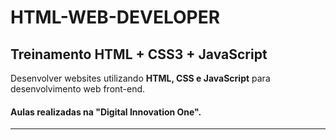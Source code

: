 # HTML-WEB-DEVELOPER
## Treinamento HTML + CSS3 + JavaScript

Desenvolver websites utilizando __HTML, CSS e JavaScript__ para desenvolvimento web front-end.

#### Aulas realizadas na **"Digital Innovation One".**
___


